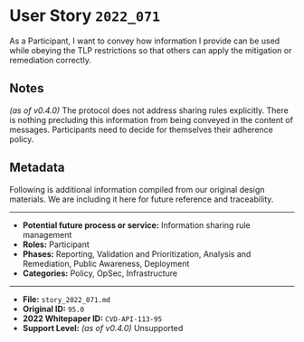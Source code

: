 
# User Story `2022_071` #

<!-- story-start -->As a Participant, I want to convey how information I provide can be used while obeying the TLP restrictions so that others can apply the mitigation or remediation correctly.<!-- story-end -->

## Notes ##

*(as of v0.4.0)*
The protocol does not address sharing rules explicitly. There is nothing precluding this information from being conveyed in the content of messages. Participants need to decide for themselves their adherence policy.


## Metadata ##

Following is additional information compiled from our original design materials.
We are including it here for future reference and traceability.

---

- **Potential future process or service:** Information sharing rule management
- **Roles:** Participant
- **Phases:** Reporting, Validation and Prioritization, Analysis and Remediation, Public Awareness, Deployment
- **Categories:** Policy, OpSec, Infrastructure

---

- **File:** `story_2022_071.md`
- **Original ID:** `95.0`
- **2022 Whitepaper ID:** `CVD-API-113-95`
- **Support Level:** *(as of v0.4.0)* Unsupported

